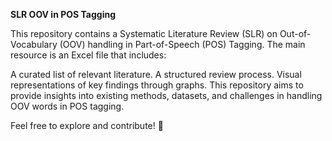   **SLR OOV in POS Tagging**

This repository contains a Systematic Literature Review (SLR) on Out-of-Vocabulary (OOV) handling in Part-of-Speech (POS) Tagging. The main resource is an Excel file that includes:

A curated list of relevant literature.
A structured review process.
Visual representations of key findings through graphs.
This repository aims to provide insights into existing methods, datasets, and challenges in handling OOV words in POS tagging.

Feel free to explore and contribute! 🚀
